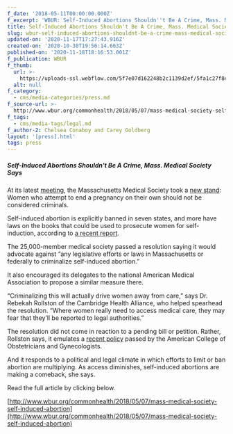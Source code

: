 ```yaml
---
f_date: '2018-05-11T00:00:00.000Z'
f_excerpt: 'WBUR: Self-Induced Abortions Shouldn''t Be A Crime, Mass. Medical Society Says'
title: Self-Induced Abortions Shouldn't Be A Crime, Mass. Medical Society Says
slug: wbur-self-induced-abortions-shouldnt-be-a-crime-mass-medical-society-says
updated-on: '2020-11-17T17:27:43.916Z'
created-on: '2020-10-30T19:56:14.663Z'
published-on: '2020-11-18T18:16:53.001Z'
f_publication: WBUR
f_thumb:
  url: >-
    https://uploads-ssl.webflow.com/5f7e07d162248b2c1139d2ef/5fa1c27f8e488203a23584f5_WBUR-%20Self-Induced%20Abortions%20Shouldn%27t%20Be%20A%20Crime%2C%20Mass.%20Medical%20Society%20Says.jpg
  alt: null
f_category:
  - cms/media-categories/press.md
f_source-url: >-
  http://www.wbur.org/commonhealth/2018/05/07/mass-medical-society-self-induced-abortion
f_tags:
  - cms/media-tags/legal.md
f_author-2: Chelsea Conaboy and Carey Goldberg
layout: '[press].html'
tags: press
---
```


##### **Self-Induced Abortions Shouldn't Be A Crime, Mass. Medical Society Says**

At its latest [meeting](http://www.massmed.org/Annual-Meeting/Annual-Meeting-Home/#.WvBVm9Mvzow), the Massachusetts Medical Society took a [new stand](http://www.massmed.org/News-and-Publications/MMS-News-Releases/Mass--Medical-Society-sets-new-policies-on-concealed-carry,-self-induced-abortion,-food-insecurity,-fetal-and-infant-mortality/#.WvC0A9Mvzow): Women who attempt to end a pregnancy on their own should not be considered criminals.

Self-induced abortion is explicitly banned in seven states, and more have laws on the books that could be used to prosecute women for self-induction, according to [a recent report](https://docs.wixstatic.com/ugd/aa251a_2fb67dd3ef304568b488a2940059e691.pdf).

The 25,000-member medical society passed a resolution saying it would advocate against “any legislative efforts or laws in Massachusetts or federally to criminalize self-induced abortion.”

It also encouraged its delegates to the national American Medical Association to propose a similar measure there.

“Criminalizing this will actually drive women away from care,” says Dr. Rebekah Rollston of the Cambridge Health Alliance, who helped spearhead the resolution. “Where women really need to access medical care, they may fear that they’ll be reported to legal authorities.”

The resolution did not come in reaction to a pending bill or petition. Rather, Rollston says, it emulates a [recent policy](https://www.acog.org/About-ACOG/News-Room/News-Releases/2018/Criminalization-of-Self-Induced-Abortion-Intimidates-and-Shames-Women-Unnecessarily) passed by the American College of Obstetricians and Gynecologists.

And it responds to a political and legal climate in which efforts to limit or ban abortion are multiplying. As access diminishes, self-induced abortions are making a comeback, she says.

Read the full article by clicking below. 

[http://www.wbur.org/commonhealth/2018/05/07/mass-medical-society-self-induced-abortion](http://www.wbur.org/commonhealth/2018/05/07/mass-medical-society-self-induced-abortion)
